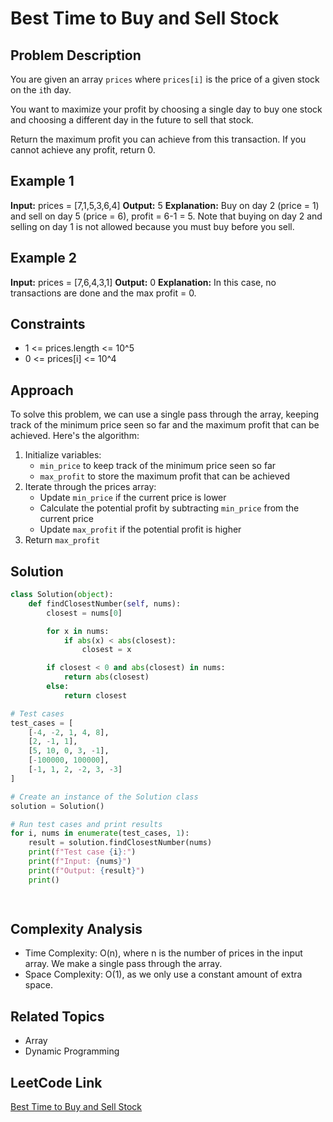 # Best Time to Buy and Sell Stock

## Problem Description

You are given an array `prices` where `prices[i]` is the price of a given stock on the `i`th day.

You want to maximize your profit by choosing a single day to buy one stock and choosing a different day in the future to sell that stock.

Return the maximum profit you can achieve from this transaction. If you cannot achieve any profit, return 0.

## Example 1

**Input:** prices = [7,1,5,3,6,4]
**Output:** 5
**Explanation:** Buy on day 2 (price = 1) and sell on day 5 (price = 6), profit = 6-1 = 5.
Note that buying on day 2 and selling on day 1 is not allowed because you must buy before you sell.

## Example 2

**Input:** prices = [7,6,4,3,1]
**Output:** 0
**Explanation:** In this case, no transactions are done and the max profit = 0.

## Constraints

- 1 <= prices.length <= 10^5
- 0 <= prices[i] <= 10^4

## Approach

To solve this problem, we can use a single pass through the array, keeping track of the minimum price seen so far and the maximum profit that can be achieved. Here's the algorithm:

1. Initialize variables:
   - `min_price` to keep track of the minimum price seen so far
   - `max_profit` to store the maximum profit that can be achieved
2. Iterate through the prices array:
   - Update `min_price` if the current price is lower
   - Calculate the potential profit by subtracting `min_price` from the current price
   - Update `max_profit` if the potential profit is higher
3. Return `max_profit`

## Solution

```python
class Solution(object):
    def findClosestNumber(self, nums):
        closest = nums[0]

        for x in nums:
            if abs(x) < abs(closest):
                closest = x

        if closest < 0 and abs(closest) in nums:
            return abs(closest)
        else:
            return closest

# Test cases
test_cases = [
    [-4, -2, 1, 4, 8],
    [2, -1, 1],
    [5, 10, 0, 3, -1],
    [-100000, 100000],
    [-1, 1, 2, -2, 3, -3]
]

# Create an instance of the Solution class
solution = Solution()

# Run test cases and print results
for i, nums in enumerate(test_cases, 1):
    result = solution.findClosestNumber(nums)
    print(f"Test case {i}:")
    print(f"Input: {nums}")
    print(f"Output: {result}")
    print()

        

```
## Complexity Analysis

- Time Complexity: O(n), where n is the number of prices in the input array. We make a single pass through the array.
- Space Complexity: O(1), as we only use a constant amount of extra space.

## Related Topics

- Array
- Dynamic Programming

## LeetCode Link

[Best Time to Buy and Sell Stock](https://leetcode.com/problems/best-time-to-buy-and-sell-stock/description/)
